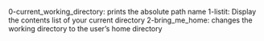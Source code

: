 0-current_working_directory: prints the absolute path name
1-listit: Display the contents list of your current directory
2-bring_me_home:  changes the working directory to the user’s home directory

